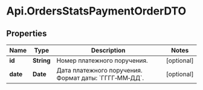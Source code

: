 # Api.OrdersStatsPaymentOrderDTO

## Properties

Name | Type | Description | Notes
------------ | ------------- | ------------- | -------------
**id** | **String** | Номер платежного поручения. | [optional] 
**date** | **Date** | Дата платежного поручения.  Формат даты: &#x60;ГГГГ‑ММ‑ДД&#x60;.  | [optional] 


